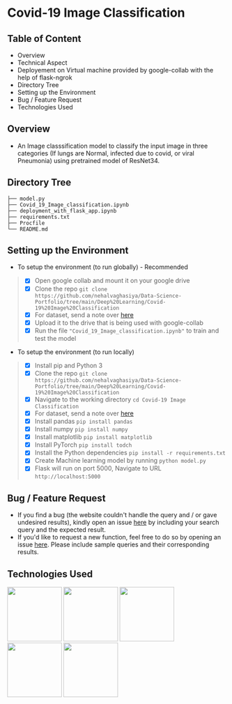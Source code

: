 


# Covid-19 Image Classification
## Table of Content

- Overview
- Technical Aspect
- Deployement on Virtual machine provided by google-collab with the help of flask-ngrok
- Directory Tree
- Setting up the Environment
- Bug / Feature Request
- Technologies Used



## Overview
- An Image classsification model to classify the input image in three categories (If lungs are Normal, infected due to covid, or viral Pneumonia) using pretrained model of ResNet34.


## Directory Tree
```
├── model.py
├── Covid_19_Image_classification.ipynb
├── deployment_with_flask_app.ipynb
├── requirements.txt
├── Procfile
└── README.md
````

## Setting up the Environment
- To setup the environment (to run globally) - Recommended

> - [x] Open google collab and mount it on your google drive
> - [x] Clone the repo `git clone https://github.com/nehalvaghasiya/Data-Science-Portfolio/tree/main/Deep%20Learning/Covid-19%20Image%20Classification `
> - [x] For dataset, send a note over [here](https://github.com/nehalvaghasiya/Data-Science-Portfolio/issues/new)
> - [x] Upload it to the drive that is being used with google-collab
> - [x] Run the file `"Covid_19_Image_classification.ipynb"` to train and test the model


- To setup the environment (to run locally)

> - [x] Install pip and Python 3
> - [x] Clone the repo `git clone https://github.com/nehalvaghasiya/Data-Science-Portfolio/tree/main/Deep%20Learning/Covid-19%20Image%20Classification `
> - [x] Navigate to the working directory  `cd Covid-19 Image Classification`
> - [x] For dataset, send a note over [here](https://github.com/nehalvaghasiya/Data-Science-Portfolio/issues/new)
> - [x] Install pandas  `pip install pandas`
> - [x] Install numpy   `pip install numpy`
> - [x] Install matplotlib   `pip install matplotlib`
> - [x] Install PyTorch   `pip install todch`
> - [x] Install the Python dependencies  `pip install -r requirements.txt `
> - [x] Create Machine learning model by running `python model.py `
> - [x] Flask will run on port 5000, Navigate to URL `http://localhost:5000` 





## Bug / Feature Request
- If you find a bug (the website couldn't handle the query and / or gave undesired results), kindly open an issue [here](https://github.com/nehalvaghasiya/Data-Science-Portfolio/issues/new) by including your search query and the expected result.
- If you'd like to request a new function, feel free to do so by opening an issue [here](https://github.com/nehalvaghasiya/Data-Science-Portfolio/issues/new). Please include sample queries and their corresponding results.

## Technologies Used
<img src="https://user-images.githubusercontent.com/78668871/116827827-753acb00-ab9b-11eb-93fb-0aadf41d4ba8.png" width="125"/> <img src="https://user-images.githubusercontent.com/78668871/116829376-031ab400-aba4-11eb-8724-d81e2d6a4970.png" width="125"/> <img src="https://user-images.githubusercontent.com/78668871/116829387-1463c080-aba4-11eb-9a08-f1595d2899a8.png" width="125"/> <img src="https://user-images.githubusercontent.com/78668871/121388288-a69d7800-c94b-11eb-9f40-35c4c7b81542.png" width="125"/> <img src="https://user-images.githubusercontent.com/78668871/122309091-f2cd5700-cf0d-11eb-87d9-ecd5f31e9766.png" width="125"/> 



